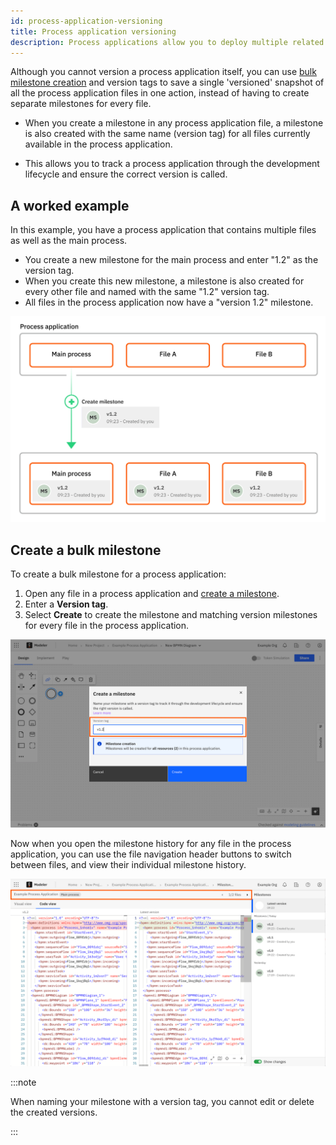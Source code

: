 ```yaml
---
id: process-application-versioning
title: Process application versioning
description: Process applications allow you to deploy multiple related files together in a single bundle.
---
```


Although you cannot version a process application itself, you can use [bulk milestone creation](milestones.md#bulk-milestone-creation) and version tags to save a single 'versioned' snapshot of all the process application files in one action, instead of having to create separate milestones for every file.

- When you create a milestone in any process application file, a milestone is also created with the same name (version tag) for all files currently available in the process application.

- This allows you to track a process application through the development lifecycle and ensure the correct version is called.

## A worked example

In this example, you have a process application that contains multiple files as well as the main process.

- You create a new milestone for the main process and enter "1.2" as the version tag.
- When you create this new milestone, a milestone is also created for every other file and named with the same "1.2" version tag.
- All files in the process application now have a "version 1.2" milestone.

![Diagram showing an example process application bulk milestone creation](img/process-applications/process-application-milestone-diagram.png)

## Create a bulk milestone

To create a bulk milestone for a process application:

1. Open any file in a process application and [create a milestone](milestones.md#create-a-milestone).
1. Enter a **Version tag**.
1. Select **Create** to create the milestone and matching version milestones for every file in the process application.

![Create a milestone screen](img/milestones/web-modeler-milestone-create-versioned-milestone-highlight.png)

Now when you open the milestone history for any file in the process application, you can use the file navigation header buttons to switch between files, and view their individual milestone history.

![Milestone history with file navigation header buttons highlighted](img/milestones/web-modeler-milestone-compare-process-application-files-highlight.png)

:::note

When naming your milestone with a version tag, you cannot edit or delete the created versions.

:::
